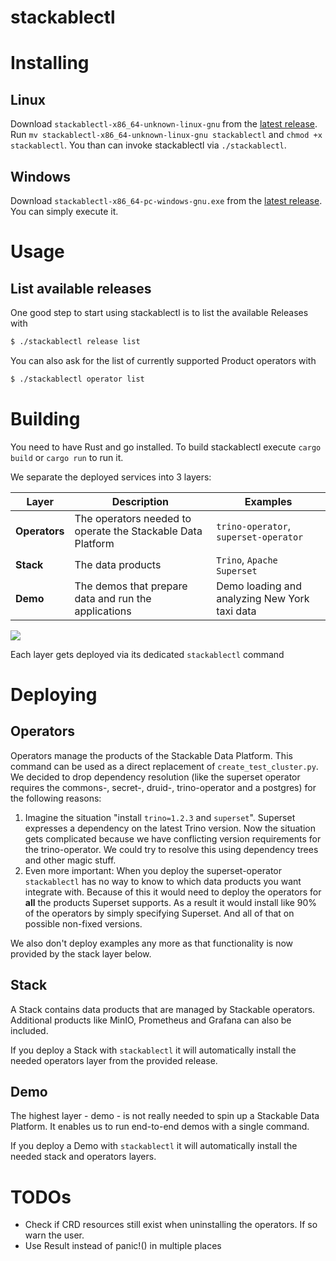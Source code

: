 # stackablectl

# Installing
## Linux
Download `stackablectl-x86_64-unknown-linux-gnu` from the [latest release](https://github.com/stackabletech/stackablectl/releases/latest).
Run `mv stackablectl-x86_64-unknown-linux-gnu stackablectl` and `chmod +x stackablectl`.
You than can invoke stackablectl via `./stackablectl`.
## Windows
Download `stackablectl-x86_64-pc-windows-gnu.exe` from the [latest release](https://github.com/stackabletech/stackablectl/releases/latest).
You can simply execute it.

# Usage
## List available releases
One good step to start using stackablectl is to list the available Releases with
```bash
$ ./stackablectl release list
```
You can also ask for the list of currently supported Product operators with
```bash
$ ./stackablectl operator list
```

# Building
You need to have Rust and go installed.
To build stackablectl execute `cargo build` or `cargo run` to run it.

We separate the deployed services into 3 layers:

| Layer         | Description                                                 | Examples                                      |
|---------------|-------------------------------------------------------------|-----------------------------------------------|
| **Operators** | The operators needed to operate the Stackable Data Platform | `trino-operator`, `superset-operator`         |
| **Stack**     | The data products                                           | `Trino`, `Apache Superset`                    |
| **Demo**      | The demos that prepare data and run the applications        | Demo loading and analyzing New York taxi data |

![](docs/images/layers.png)

Each layer gets deployed via its dedicated `stackablectl` command

# Deploying
## Operators
Operators manage the products of the Stackable Data Platform.
This command can be used as a direct replacement of `create_test_cluster.py`.
We decided to drop dependency resolution (like the superset operator requires the commons-, secret-, druid-, trino-operator and a postgres) for the following reasons:
1. Imagine the situation "install `trino=1.2.3` and `superset`". Superset expresses a dependency on the latest Trino version.
Now the situation gets complicated because we have conflicting version requirements for the trino-operator.
We could try to resolve this using dependency trees and other magic stuff.
2. Even more important: When you deploy the superset-operator `stackablectl` has no way to know to which data products you want integrate with.
Because of this it would need to deploy the operators for **all** the products Superset supports.
As a result it would install like 90% of the operators by simply specifying Superset.
And all of that on possible non-fixed versions.

We also don't deploy examples any more as that functionality is now provided by the stack layer below.

## Stack
A Stack contains data products that are managed by Stackable operators. Additional products like MinIO, Prometheus and Grafana can also be included.

If you deploy a Stack with `stackablectl` it will automatically install the needed operators layer from the provided release.

## Demo
The highest layer - demo - is not really needed to spin up a Stackable Data Platform.
It enables us to run end-to-end demos with a single command.

If you deploy a Demo with `stackablectl` it will automatically install the needed stack and operators layers. 

# TODOs
* Check if CRD resources still exist when uninstalling the operators. If so warn the user.
* Use Result instead of panic!() in multiple places
